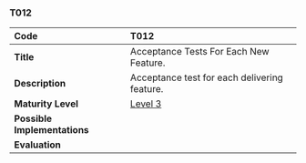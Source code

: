 ### T012

| **Code**           | **T012** |
| :--                | :--      |
| **Title**          | Acceptance Tests For Each New Feature. |
| **Description**    | Acceptance test for each delivering feature. |
| **Maturity Level** | [Level 3](/levels#level-3) |
| **Possible Implementations** | |
| **Evaluation**     | |
